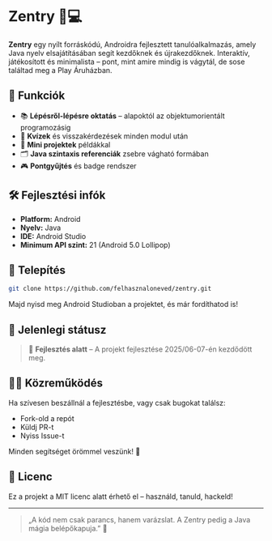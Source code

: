 # Zentry 📱💻

**Zentry** egy nyílt forráskódú, Androidra fejlesztett tanulóalkalmazás, amely Java nyelv elsajátításában segít kezdőknek és újrakezdőknek. Interaktív, játékosított és minimalista – pont, mint amire mindig is vágytál, de sose találtad meg a Play Áruházban.

## 🎯 Funkciók

- 📚 **Lépésről-lépésre oktatás** – alapoktól az objektumorientált programozásig
- 🧠 **Kvízek** és visszakérdezések minden modul után
- 🧩 **Mini projektek** példákkal
- 🗂️ **Java szintaxis referenciák** zsebre vágható formában
- 🎮 **Pontgyűjtés** és badge rendszer

## 🛠️ Fejlesztési infók

- **Platform:** Android
- **Nyelv:** Java
- **IDE:** Android Studio
- **Minimum API szint:** 21 (Android 5.0 Lollipop)

## 🤖 Telepítés

```bash
git clone https://github.com/felhasznaloneved/zentry.git
````

Majd nyisd meg Android Studioban a projektet, és már fordíthatod is!

## 🚧 Jelenlegi státusz

> 🧪 **Fejlesztés alatt** – A projekt fejlesztése 2025/06-07-én kezdődött meg.

## 🧑‍💻 Közreműködés

Ha szívesen beszállnál a fejlesztésbe, vagy csak bugokat találsz:

* Fork-old a repót
* Küldj PR-t
* Nyiss Issue-t

Minden segítséget örömmel veszünk! 💖

## 📄 Licenc

Ez a projekt a MIT licenc alatt érhető el – használd, tanuld, hackeld!

---

> „A kód nem csak parancs, hanem varázslat. A Zentry pedig a Java mágia belépőkapuja.” 🔮
